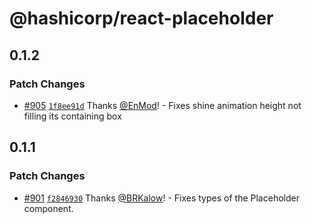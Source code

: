 # @hashicorp/react-placeholder

## 0.1.2

### Patch Changes

- [#905](https://github.com/hashicorp/react-components/pull/905) [`1f8ee91d`](https://github.com/hashicorp/react-components/commit/1f8ee91db48fb2962464632b2ce7e507a07de46f) Thanks [@EnMod](https://github.com/EnMod)! - Fixes shine animation height not filling its containing box

## 0.1.1

### Patch Changes

- [#901](https://github.com/hashicorp/react-components/pull/901) [`f2846930`](https://github.com/hashicorp/react-components/commit/f2846930196beb30ec8340873e4f2390b0964675) Thanks [@BRKalow](https://github.com/BRKalow)! - Fixes types of the Placeholder component.
